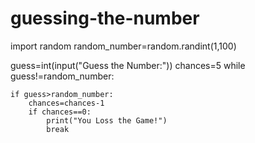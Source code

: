 # guessing-the-number
import random
random_number=random.randint(1,100)

guess=int(input("Guess the Number:"))
chances=5
while guess!=random_number:

    if guess>random_number:
        chances=chances-1
        if chances==0:
            print("You Loss the Game!")
            break
       
